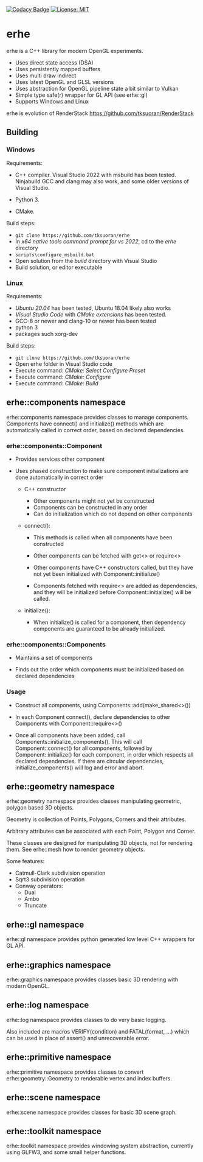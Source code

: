 [![Codacy Badge](https://app.codacy.com/project/badge/Grade/49fade7c78954f3a99a2d6ce84a9bc1a)](https://www.codacy.com/gh/tksuoran/erhe/dashboard?utm_source=github.com&amp;utm_medium=referral&amp;utm_content=tksuoran/erhe&amp;utm_campaign=Badge_Grade)
[![License: MIT](https://img.shields.io/badge/License-MIT-blue.svg)](https://opensource.org/licenses/MIT)

# erhe

erhe is a C++ library for modern OpenGL experiments.

-   Uses direct state access (DSA)
-   Uses persistently mapped buffers
-   Uses multi draw indirect
-   Uses latest OpenGL and GLSL versions
-   Uses abstraction for OpenGL pipeline state a bit similar to Vulkan
-   Simple type safe(r) wrapper for GL API (see erhe::gl)
-   Supports Windows and Linux

erhe is evolution of RenderStack <https://github.com/tksuoran/RenderStack>

## Building

### Windows

Requirements:

-   C++ compiler. Visual Studio 2022 with msbuild has been tested.
    Ninjabuild GCC and clang may also work, and some older versions
    of Visual Studio.

-   Python 3.

-   CMake.

Build steps:

-   `git clone https://github.com/tksuoran/erhe`
-   In *x64 native tools command prompt for vs 2022*, cd to the *erhe* directory
-   `scripts\configure_msbuild.bat`
-   Open solution from the *build* directory with Visual Studio
-   Build solution, or editor executable

### Linux

Requirements:

-   *Ubuntu 20.04* has been tested, Ubuntu 18.04 likely also works
-   *Visual Studio Code* with *CMake extensions* has been tested.
-   GCC-8 or newer and clang-10 or newer has been tested
-   python 3
-   packages such xorg-dev

Build steps:

-   `git clone https://github.com/tksuoran/erhe`
-   Open erhe folder in Visual Studio code
-   Execute command: *CMake: Select Configure Preset*
-   Execute command: *CMake: Configure*
-   Execute command: *CMake: Build*
## erhe::components namespace

erhe::components namespace provides classes to manage components.
Components have connect() and initialize() methods which are
automatically called in correct order, based on declared
dependencies.

### erhe::components::Component

-   Provides services other component

-   Uses phased construction to make sure component initializations
    are done automatically in correct order

    -   C++ constructor
        -   Other components might not yet be constructed
        -   Components can be constructed in any order
        -   Can do initialization which do not depend on other components

    -   connect():

        -   This methods is called when all components have been constructed

        -   Other components can be fetched with get<> or require<>

        -   Other components have C++ constructors called, but they
            have not yet been initialized with Component::initialize()

        -   Components fetched with require<> are added as dependencies,
            and they will be initialized before Component::initialize()
            will be called.

    -   initialize():

        -   When initialize() is called for a component, then dependency components
            are guaranteed to be already initialized.

### erhe::components::Components

-   Maintains a set of components

-   Finds out the order which components must be initialized based on
    declared dependencies

### Usage

-   Construct all components, using Components::add(make_shared<>())

-   In each Component connect(), declare dependencies to other Components
    with Component::require<>()

-   Once all components have been added, call Components::initialize_components().
    This will call Component::connect() for all components, followed by
    Component::initialize() for each component, in order which respects
    all declared dependencies. If there are circular dependencies,
    initialize_components() will log and error and abort.

## erhe::geometry namespace

erhe::geometry namespace provides classes manipulating geometric, polygon
based 3D objects.

Geometry is collection of Points, Polygons, Corners and their attributes.

Arbitrary attributes can be associated with each Point, Polygon and Corner.

These classes are designed for manipulating 3D objects, not for rendering them.
See erhe::mesh how to render geometry objects.

Some features:

-  Catmull-Clark subdivision operation
-  Sqrt3 subdivision operation
-  Conway operators:
    -   Dual
    -   Ambo
    -   Truncate

## erhe::gl namespace

erhe::gl namespace provides python generated low level C++ wrappers for GL API.

## erhe::graphics namespace

erhe::graphics namespace provides classes basic 3D rendering with modern OpenGL.

## erhe::log namespace

erhe::log namespace provides classes to do very basic logging.

Also included are macros VERIFY(condition) and FATAL(format, ...) which
can be used in place of assert() and unrecoverable error.

## erhe::primitive namespace

erhe::primitive namespace provides classes to convert erhe::geometry::Geometry
to renderable vertex and index buffers.

## erhe::scene namespace

erhe::scene namespace provides classes for basic 3D scene graph.

## erhe::toolkit namespace

erhe::toolkit namespace provides windowing system abstraction, currently
using GLFW3, and some small helper functions.
